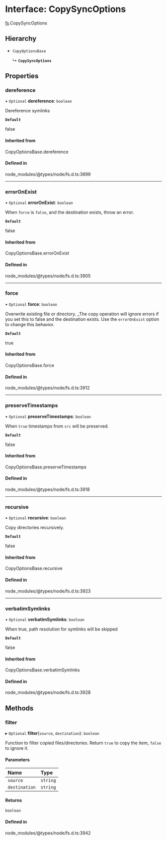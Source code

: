 # Interface: CopySyncOptions

[fs](../modules/fs.md).CopySyncOptions

## Hierarchy

- `CopyOptionsBase`

  ↳ **`CopySyncOptions`**

## Properties

### dereference

• `Optional` **dereference**: `boolean`

Dereference symlinks

**`Default`**

false

#### Inherited from

CopyOptionsBase.dereference

#### Defined in

node_modules/@types/node/fs.d.ts:3899

___

### errorOnExist

• `Optional` **errorOnExist**: `boolean`

When `force` is `false`, and the destination
exists, throw an error.

**`Default`**

false

#### Inherited from

CopyOptionsBase.errorOnExist

#### Defined in

node_modules/@types/node/fs.d.ts:3905

___

### force

• `Optional` **force**: `boolean`

Overwrite existing file or directory. _The copy
operation will ignore errors if you set this to false and the destination
exists. Use the `errorOnExist` option to change this behavior.

**`Default`**

true

#### Inherited from

CopyOptionsBase.force

#### Defined in

node_modules/@types/node/fs.d.ts:3912

___

### preserveTimestamps

• `Optional` **preserveTimestamps**: `boolean`

When `true` timestamps from `src` will
be preserved.

**`Default`**

false

#### Inherited from

CopyOptionsBase.preserveTimestamps

#### Defined in

node_modules/@types/node/fs.d.ts:3918

___

### recursive

• `Optional` **recursive**: `boolean`

Copy directories recursively.

**`Default`**

false

#### Inherited from

CopyOptionsBase.recursive

#### Defined in

node_modules/@types/node/fs.d.ts:3923

___

### verbatimSymlinks

• `Optional` **verbatimSymlinks**: `boolean`

When true, path resolution for symlinks will be skipped

**`Default`**

false

#### Inherited from

CopyOptionsBase.verbatimSymlinks

#### Defined in

node_modules/@types/node/fs.d.ts:3928

## Methods

### filter

▸ `Optional` **filter**(`source`, `destination`): `boolean`

Function to filter copied files/directories. Return
`true` to copy the item, `false` to ignore it.

#### Parameters

| Name | Type |
| :------ | :------ |
| `source` | `string` |
| `destination` | `string` |

#### Returns

`boolean`

#### Defined in

node_modules/@types/node/fs.d.ts:3942
